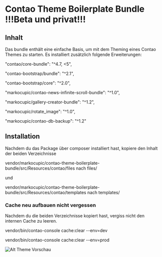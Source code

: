 # Contao Theme Boilerplate Bundle !!!Beta und privat!!!

## Inhalt
Das bundle enthält eine einfache Basis, um mit dem Theming eines Contao Themes zu starten. Es installiert zusätzlich folgende Erweiterungen:

"contao/core-bundle": "^4.7, <5",

"contao-bootstrap/bundle": "^2.1",

"contao-bootstrap/core": "^2.0",

"markocupic/contao-news-infinite-scroll-bundle": "^1.0",

"markocupic/gallery-creator-bundle": "^1.2",

"markocupic/rotate_image": "^1.0",

"markocupic/contao-db-backup": "^1.2"


## Installation
Nachdem du das Package über composer installiert hast, kopiere den Inhalt der beiden Verzeichnisse

vendor/markocupic/contao-theme-boilerplate-bundle/src/Resources/contao/files nach files/

  und

vendor/markocupic/contao-theme-boilerplate-bundle/src/Resources/contao/templates nach templates/


### Cache neu aufbauen nicht vergessen
Nachdem du die beiden Verzeichnisse kopiert hast, vergiss nicht den internen Cache zu leeren.

vendor/bin/contao-console cache:clear --env=dev

vendor/bin/contao-console cache:clear --env=prod


![Alt Theme Vorschau](https://github.com/markocupic/contao-theme-boilerplate-bundle/tree/master/src/Resources/contao/files/yellow_theme/yellow_theme.png?raw=true "Theme Vorschau")
